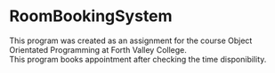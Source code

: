 # RoomBookingSystem
This program was created as an assignment for the course Object Orientated Programming at Forth Valley College.<br>
This program books appointment after checking the time disponibility.
